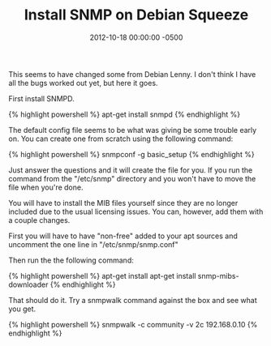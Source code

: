﻿---
layout: post
title:  Install SNMP on Debian Squeeze
date:   2012-10-18 00:00:00 -0500
categories: IT
---






This seems to have changed some from Debian Lenny. I don't think I have all the bugs worked out yet, but here it goes.

First install SNMPD.

{% highlight powershell %}
apt-get install snmpd
{% endhighlight %}

The default config file seems to be what was giving be some trouble early on. You can create one from scratch using the following command:

{% highlight powershell %}
snmpconf -g basic_setup
{% endhighlight %}

Just answer the questions and it will create the file for you. If you run the command from the "/etc/snmp" directory and you won't have to move the file when you're done.

You will have to install the MIB files yourself since they are no longer included due to the usual licensing issues. You can, however, add them with a couple changes.

First you will have to have "non-free" added to your apt sources and uncomment the one line in "/etc/snmp/snmp.conf"

Then run the the following command:

{% highlight powershell %}
apt-get install apt-get install snmp-mibs-downloader
{% endhighlight %}

That should do it. Try a snmpwalk command against the box and see what you get.

{% highlight powershell %}
snmpwalk -c community -v 2c 192.168.0.10
{% endhighlight %}


